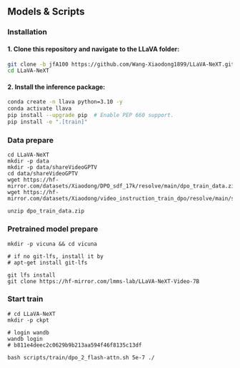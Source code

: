 ## Models & Scripts

### Installation

#### 1. **Clone this repository and navigate to the LLaVA folder:**
```bash
git clone -b jfA100 https://github.com/Wang-Xiaodong1899/LLaVA-NeXT.git
cd LLaVA-NeXT
```

#### 2. **Install the inference package:**
```bash
conda create -n llava python=3.10 -y
conda activate llava
pip install --upgrade pip  # Enable PEP 660 support.
pip install -e ".[train]"
```

### Data prepare
```
cd LLaVA-NeXT
mkdir -p data
mkdir -p data/shareVideoGPTV
cd data/shareVideoGPTV
wget https://hf-mirror.com/datasets/Xiaodong/DPO_sdf_17k/resolve/main/dpo_train_data.zip
wget https://hf-mirror.com/datasets/Xiaodong/video_instruction_train_dpo/resolve/main/sft_dpo_17k.jsonl

unzip dpo_train_data.zip
```

### Pretrained model prepare
```
mkdir -p vicuna && cd vicuna

# if no git-lfs, install it by
# apt-get install git-lfs

git lfs install
git clone https://hf-mirror.com/lmms-lab/LLaVA-NeXT-Video-7B
```

### Start train
```
# cd LLaVA-NeXT
mkdir -p ckpt

# login wandb
wandb login
# b811e4deec2c0629b9b213aa594f46f8135c13df

bash scripts/train/dpo_2_flash-attn.sh 5e-7 ./

```
